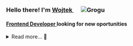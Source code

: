 <h3> 
  Hello there!  I'm
  <a color="#22282D" href="https://www.facebook.com/buahoot/">
    Wojtek
  </a>    
  <img alt="Grogu" width="48px"  margin="-20px 0px 0px 0px" src="https://www.icegif.com/wp-content/uploads/icegif-1299.gif" />
</h3>

<h4>
  <a href="https://wblachut.github.io/portfolio/"> Frontend Developer </a> looking for new oportunities
</h4>
<!-- <hr style="background-color: #58A6FF;"> -->

<details>
<summary>Read more... 🧐</summary>

#### My latest professional projects:
- [Fog of War Simulator](https://github.com/wblachut/fog-of-war) (Typescript, React, Vite, Canvas, Vitest)
- IoT Platform for Energy Industry (Typescript, React, ReactAdmin, MaterialUI, Redux, GCP, Keyclock, Docker)
- Weather Insurance Application for Brokers and Underwriters (Typescript, React, Cypress, MaterialUI, Redux)

    
####  Latest personal projects:
- [Dynamic Landing Page](https://github.com/wblachut/dynamic-landing-page)
- [Sudoku App](https://github.com/wblachut/sudoku-app)
- [Clicker App](https://codesandbox.io/s/github/wblachut/clicker-app-uk) simple copy of this [cookie clicker](http://orteil.dashnet.org/cookieclicker/).


#### My Languages and Tools:
<img align="left" alt="TypeScript" width="26px" src="https://upload.wikimedia.org/wikipedia/commons/thumb/4/4c/Typescript_logo_2020.svg/768px-Typescript_logo_2020.svg.png?20221110153201" />
<img align="left" alt="JavaScript" width="26px" src="https://raw.githubusercontent.com/get-icon/geticon/fc0f660daee147afb4a56c64e12bde6486b73e39/icons/javascript.svg" />
<img align="left" alt="React" width="26px" src="https://raw.githubusercontent.com/github/explore/80688e429a7d4ef2fca1e82350fe8e3517d3494d/topics/react/react.png" />
<img align="left" alt="Vite" width="26px" src="https://upload.wikimedia.org/wikipedia/commons/f/f1/Vitejs-logo.svg" />
<img align="left" alt="Jet Brains - WebStorm" width="26px" src="https://upload.wikimedia.org/wikipedia/commons/c/c0/WebStorm_Icon.svg" />
<img align="left" alt="HTML5" width="26px" src="https://raw.githubusercontent.com/github/explore/80688e429a7d4ef2fca1e82350fe8e3517d3494d/topics/html/html.png" />
<img align="left" alt="CSS3" width="26px" src="https://raw.githubusercontent.com/github/explore/80688e429a7d4ef2fca1e82350fe8e3517d3494d/topics/css/css.png" />
<img align="left" alt="Redux" width="26px" src="https://redux.js.org/img/redux.svg" />
<img align="left" alt="Sass" width="26px" src="https://raw.githubusercontent.com/github/explore/80688e429a7d4ef2fca1e82350fe8e3517d3494d/topics/sass/sass.png" />
<img align="left" alt="Webpack" width="26px" src="https://raw.githubusercontent.com/github/explore/80688e429a7d4ef2fca1e82350fe8e3517d3494d/topics/webpack/webpack.png" />
<img align="left" alt="Eslint" width="26px" src="https://raw.githubusercontent.com/github/explore/80688e429a7d4ef2fca1e82350fe8e3517d3494d/topics/eslint/eslint.png" />
<img align="left" alt="Prettier" width="26px" src="https://raw.githubusercontent.com/prettier/prettier-logo/master/images/prettier-icon-clean-centred.png" />
<img align="left" alt="Jest" width="26px" src="https://www.vectorlogo.zone/logos/jestjsio/jestjsio-icon.svg" />
<img align="left" alt="npm" width="26px" src="https://raw.githubusercontent.com/get-icon/geticon/fc0f660daee147afb4a56c64e12bde6486b73e39/icons/yarn.svg" />
<img align="left" alt="yarn" width="26px" src="https://s2.svgbox.net/files.svg?ic=npm" />
<img align="left" alt="Firebase" width="26px" src="https://raw.githubusercontent.com/github/explore/80688e429a7d4ef2fca1e82350fe8e3517d3494d/topics/firebase/firebase.png" />
<img align="left" alt="Gatsby" width="26px" src="https://icons.veryicon.com/png/o/business/vscode-program-item-icon/gatsby-1.png" />
<br>
<br>

#### Technologies I want to improve:
<img align="left" alt="Next.js" width="26px" src="https://bestofjs.org/logos/nextjs.svg" />
<img align="left" alt="Tailwind" width="26px" src="https://cdn.worldvectorlogo.com/logos/tailwindcss.svg" />
<img align="left" alt="GraphQL" width="26px" src="https://upload.wikimedia.org/wikipedia/commons/thumb/1/17/GraphQL_Logo.svg/2048px-GraphQL_Logo.svg.png" />
<img align="left" alt="Nest" width="26px" src="https://seeklogo.com/images/N/nestjs-logo-09342F76C0-seeklogo.com.png" />
<img align="left" alt="Node.js" width="26px" src="https://raw.githubusercontent.com/github/explore/80688e429a7d4ef2fca1e82350fe8e3517d3494d/topics/nodejs/nodejs.png" />
<img align="left" alt="Docker" width="26px" src="https://raw.githubusercontent.com/github/explore/80688e429a7d4ef2fca1e82350fe8e3517d3494d/topics/docker/docker.png" />
<img align="left" alt="Python" width="26px" src="https://raw.githubusercontent.com/github/explore/80688e429a7d4ef2fca1e82350fe8e3517d3494d/topics/python/python.png" />
<img align="left" alt="Python" width="26px" src="https://seeklogo.com/images/Q/qwik-icon-logo-48EC4793C2-seeklogo.com.png" />
<br>
<br>

#### Technologies I want to learn next:
<img align="left" alt="Qwik" width="26px" src="https://seeklogo.com/images/Q/qwik-icon-logo-48EC4793C2-seeklogo.com.png" />
<img align="left" alt="React Native" width="26px" src="https://cdn.hackr.io/uploads/topics_svg/react-native.svg" />
<img align="left" alt="Electron" width="26px" src="https://upload.wikimedia.org/wikipedia/commons/thumb/9/91/Electron_Software_Framework_Logo.svg/384px-Electron_Software_Framework_Logo.svg.png?20190331235051" />
<img align="left" alt="Svelte" width="26px" src="https://upload.wikimedia.org/wikipedia/commons/1/1b/Svelte_Logo.svg" />
<img align="left" alt="Deno" width="26px" src="https://deno.land/logo.svg" />
<br>
<br>

#### Others:
<img align="left" alt="Figma" height="26px" src="https://upload.wikimedia.org/wikipedia/commons/thumb/3/33/Figma-logo.svg/1200px-Figma-logo.svg.png" />
<img align="left" alt="postman" width="26px" src="https://cdn.worldvectorlogo.com/logos/postman.svg" />
<img align="left" alt="Atlassian Tools" width="26px" src="https://companieslogo.com/img/orig/TEAM-ddb0dd07.png?t=1633504719" />
<img align="left" alt="Linux" width="26px" src="https://raw.githubusercontent.com/devicons/devicon/master/icons/linux/linux-original.svg" />
<img align="left" alt="CorelDRAW" width="26px" src="https://encrypted-tbn0.gstatic.com/images?q=tbn:ANd9GcRwuqPmLQSgmtO5GLAXKn5WrrcjtGf-meuidg&usqp=CAU" />
<img align="left" alt="Photoshop" width="26px" src="https://raw.githubusercontent.com/devicons/devicon/master/icons/photoshop/photoshop-line.svg" />
<img align="left" alt="Matlab" width="26px" src="https://s2.svgbox.net/files.svg?ic=matlab" />
<br>
<br>
<br>
<hr>

#### Characteristics:
<p style="text-align: center;">Enthusiastic, Growth mindset, Proactive, Reliable, Open-minded, Helpful, Creative, Getting things done!</p>
<hr>

#### Hobbies:
* ⛷️  Freeride skiing
* 🌲  Outdoor and Nature
* ⛵  Sailing
* ⛰   Hiking
* 🎲  Board games
* 🦜  UX / UI
* 🐉  Fantasy
* 🎨  Watercolor Painting
* 🎮  Video games
  

  
<!-- [![Spotify](https://wblachut.vercel.app/api/spotify)](https://open.spotify.com/user/jdii6xk5nbxl3befcvaxpy8jj
)
### Spotify Playing 🎧
 [<img src="https://https://wb-spot-play-git-master-wblachut.vercel.app/api/spotify" alt="Spotify Playing" width="350" />](https://open.spotify.com/user/jdii6xk5nbxl3befcvaxpy8jj) -->

</details>
